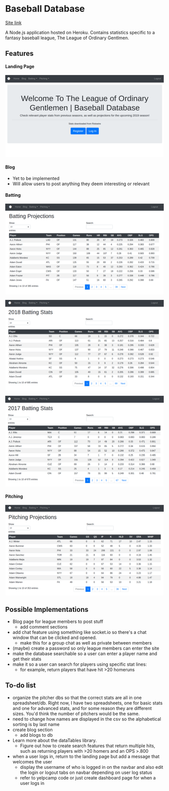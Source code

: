 # Baseball Database
[Site link](https://log-baseball-stats.herokuapp.com/)

A Node.js application hosted on Heroku. Contains statistics specific to a fantasy baseball league, The League of Ordinary Gentlmen.

## Features

#### Landing Page
![Landing Page](https://github.com/darlose04/BaseballDB/blob/master/screengrabs/landingPage.png "Landing Page")

#### Blog
* Yet to be implemented
* Will allow users to post anything they deem interesting or relevant

#### Batting

![2019 Batting Projections](https://github.com/darlose04/BaseballDB/blob/master/screengrabs/battingProjections.png "Batting Projections")

![2018 Batting Stats](https://github.com/darlose04/BaseballDB/blob/master/screengrabs/batting2018.png "2018 Batting Stats")

![2017 Batting Stats](https://github.com/darlose04/BaseballDB/blob/master/screengrabs/batting2017.png "2017 Batting Stats")

#### Pitching

![2019 Pitching Projections](https://github.com/darlose04/BaseballDB/blob/master/screengrabs/pitchingProjections.png "Pitching Projections")












## Possible Implementations
* Blog page for league members to post stuff
  * add comment sections
* add chat feature using something like socket.io so there's a chat window that can be clicked and opened.
  * make this for a group chat as well as private between members
* (maybe) create a password so only league members can enter the site
* make the database searchable so a user can enter a player name and get their stats
* make it so a user can search for players using specific stat lines:
  * for example, return players that have hit >20 homeruns


## To-do list
* organize the pitcher dbs so that the correct stats are all in one spreadsheet/db. Right now, I have two spreadsheets, one for basic stats and one for advanced stats, and for some reason they are different sizes. You'd think the number of pitchers would be the same.
* need to change how names are displayed in the csv so the alphabetical sorting is by last name
* create blog section
  * add blogs to db
* Learn more about the dataTables library. 
  * Figure out how to create search features that return multiple hits, such as returning players with >20 homers and an OPS >.800
* when a user logs in, return to the landing page but add a message that welcomes the user
  * display the username of who is logged in on the navbar and also edit the login or logout tabs on navbar depending on user log status
  * refer to yelpcamp code or just create dashboard page for when a user logs in

